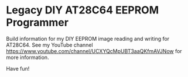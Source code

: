 # Legacy DIY AT28C64 EEPROM Programmer

Build information for my DIY EEPROM image reading and writing for AT28C64.
See my YouTube channel https://www.youtube.com/channel/UCXYQcMpUBT3aaQKfmAVJNow for more information.

Have fun!

